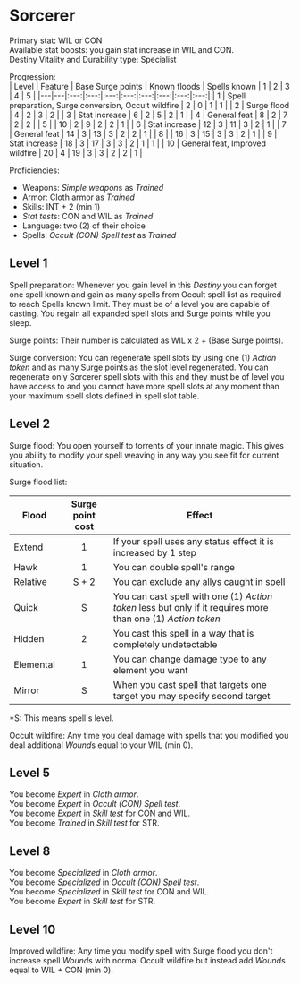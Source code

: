 # Sorcerer

Primary stat: WIL or CON  
Available stat boosts: you gain stat increase in WIL and CON.  
Destiny Vitality and Durability type: Specialist

Progression:  
| Level | Feature | Base Surge points | Known floods | Spells known | 1 | 2 | 3 | 4 | 5 |
|---|---|:---:|:---:|:---:|:---:|:---:|:---:|:---:|:---:|
| 1 | Spell preparation, Surge conversion, Occult wildfire | 2 | 0 | 1 | 1 |
| 2 | Surge flood | 4 | 2 | 3 | 2 |
| 3 | Stat increase | 6 | 2 | 5 | 2 | 1 |
| 4 | General feat | 8 | 2 | 7 | 2 | 2 |
| 5 |  | 10 | 2 | 9 | 2 | 2 | 1 |
| 6 | Stat increase | 12 | 3 | 11 | 3 | 2 | 1 |
| 7 | General feat | 14 | 3 | 13 | 3 | 2 | 2 | 1 |
| 8 |  | 16 | 3 | 15 | 3 | 3 | 2 | 1 |
| 9 | Stat increase | 18 | 3 | 17 | 3 | 3 | 2 | 1 | 1 |
| 10 | General feat, Improved wildfire | 20 | 4 | 19 | 3 | 3 | 2 | 2 | 1 |

Proficiencies:
- Weapons: *Simple weapon*s as *Trained*
- Armor: Cloth armor as *Trained*
- Skills: INT + 2 (min 1)
- *Stat test*s: CON and WIL as *Trained*
- Language: two (2) of their choice
- Spells: *Occult (CON) Spell test* as *Trained*

## Level 1

Spell preparation: Whenever you gain level in this *Destiny* you can forget one spell known and gain as many spells from Occult spell list as required to reach Spells known limit. They must be of a level you are capable of casting. You regain all expanded spell slots and Surge points while you sleep.

Surge points: Their number is calculated as WIL x 2 + (Base Surge points).

Surge conversion: You can regenerate spell slots by using one (1) *Action token* and as many Surge points as the slot level regenerated. You can regenerate only Sorcerer spell slots with this and they must be of level you have access to and you cannot have more spell slots at any moment than your maximum spell slots defined in spell slot table.

## Level 2

Surge flood: You open yourself to torrents of your innate magic. This gives you ability to modify your spell weaving in any way you see fit for current situation.

Surge flood list:  

| Flood | Surge point cost | Effect |
|---|:---:|---|
| Extend | 1 | If your spell uses any status effect it is increased by 1 step |
| Hawk | 1 | You can double spell's range |
| Relative | S + 2 | You can exclude any allys caught in spell |
| Quick | S | You can cast spell with one (1) *Action token* less but only if it requires more than one (1) *Action token* |
| Hidden | 2 | You cast this spell in a way that is completely undetectable |
| Elemental | 1 | You can change damage type to any element you want |
| Mirror | S | When you cast spell that targets one target you may specify second target |

*S: This means spell's level.

Occult wildfire: Any time you deal damage with spells that you modified you deal additional *Wound*s equal to your WIL (min 0).

## Level 5

You become *Expert* in *Cloth armor*.  
You become *Expert* in *Occult (CON) Spell test*.  
You become *Expert* in *Skill test* for CON and WIL.  
You become *Trained* in *Skill test* for STR.  

## Level 8

You become *Specialized* in *Cloth armor*.  
You become *Specialized* in *Occult (CON) Spell test*.  
You become *Specialized* in *Skill test* for CON and WIL.  
You become *Expert* in *Skill test* for STR.  

## Level 10

Improved wildfire: Any time you modify spell with Surge flood you don't increase spell *Wound*s with normal Occult wildfire but instead add *Wound*s equal to WIL + CON (min 0).